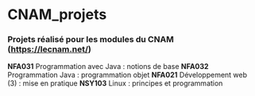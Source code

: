 # CNAM_projets
### Projets réalisé pour les modules du CNAM (https://lecnam.net/)

**NFA031**  Programmation avec Java : notions de base
**NFA032**  Programmation Java : programmation objet
**NFA021**  Développement web (3) : mise en pratique
**NSY103**  Linux : principes et programmation
